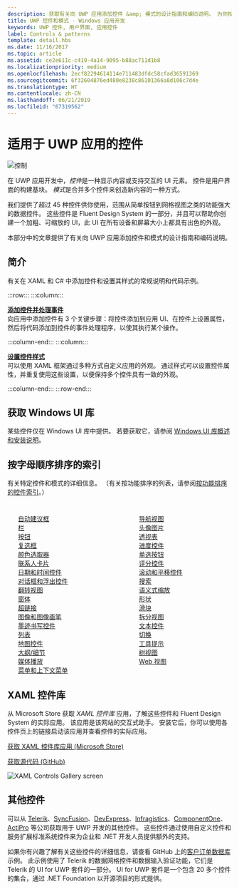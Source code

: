 ```yaml
---
description: 获取有关向 UWP 应用添加控件 &amp; 模式的设计指南和编码说明。 为你找到了超过 45 种功能强大的控件，这些控件可与你的应用结合使用。
title: UWP 控件和模式 - Windows 应用开发
keywords: UWP 控件, 用户界面, 应用控件
label: Controls & patterns
template: detail.hbs
ms.date: 11/16/2017
ms.topic: article
ms.assetid: ce2e611c-c419-4a14-9095-b88ac711d1b8
ms.localizationpriority: medium
ms.openlocfilehash: 2ecf82294614114e711483dfdc58cfad36591369
ms.sourcegitcommit: 6f32604876ed480e8238c86101366a8d106c7d4e
ms.translationtype: HT
ms.contentlocale: zh-CN
ms.lasthandoff: 06/21/2019
ms.locfileid: "67319562"
---
```

# <a name="controls-for-uwp-apps"></a>适用于 UWP 应用的控件 

![控制](../images/controls-2x.png)

在 UWP 应用开发中，<i>控件</i>是一种显示内容或支持交互的 UI 元素。 控件是用户界面的构建基块。 <i>模式</i>是合并多个控件来创造新内容的一种方式。

我们提供了超过 45 种控件供你使用，范围从简单按钮到网格视图之类的功能强大的数据控件。  这些控件是 Fluent Design System 的一部分，并且可以帮助你创建一个加粗、可缩放的 UI，此 UI 在所有设备和屏幕大小上都具有出色的外观。 

本部分中的文章提供了有关向 UWP 应用添加控件和模式的设计指南和编码说明。 

## <a name="intro"></a>简介

有关在 XAML 和 C# 中添加控件和设置其样式的常规说明和代码示例。

:::row:::
    :::column:::
      <p><b><a href="controls-and-events-intro.md">添加控件并处理事件</a></b> <br/>
向应用中添加控件有 3 个关键步骤：将控件添加到应用 UI、在控件上设置属性，然后将代码添加到控件的事件处理程序，以使其执行某个操作。</p>
    :::column-end:::
    :::column:::
      <p><b><a href="xaml-styles.md">设置控件样式</a></b> <br/>
可以使用 XAML 框架通过多种方式自定义应用的外观。 通过样式可以设置控件属性，并重复使用这些设置，以便保持多个控件具有一致的外观。</p>
    :::column-end:::
:::row-end:::

## <a name="get-the-windows-ui-library"></a>获取 Windows UI 库
某些控件仅在 Windows UI 库中提供。 若要获取它，请参阅 [Windows UI 库概述和安装说明](/uwp/toolkits/winui/)。

## <a name="alphabetical-index"></a>按字母顺序排序的索引 

有关特定控件和模式的详细信息。 （有关按功能排序的列表，请参阅<a href="controls-by-function.md">按功能排序的控件索引</a>。）

<div style="column-count: 2; column-gap: 40px; margin-top: 40px;" >
<ul style="margin-top: 0px; padding-top: 0px; list-style-type: none;">
<li style="list-style-type: none;"><a href="auto-suggest-box.md">自动建议框</a></li>

<li style="list-style-type: none;"><a href="app-bars.md">栏</a></li>

<li style="list-style-type: none;"><a href="buttons.md">按钮</a></li>

<li style="list-style-type: none;"><a href="checkbox.md">复选框</a></li>

<li style="list-style-type: none;"><a href="color-picker.md">颜色选取器</a></li>

<li style="list-style-type: none;"><a href="contact-card.md">联系人卡片</a></li>

<li style="list-style-type: none;"><a href="date-and-time.md">日期和时间控件</a></li>

<li style="list-style-type: none;"><a href="dialogs-and-flyouts/index.md">对话框和浮出控件</a></li>

<li style="list-style-type: none;"><a href="flipview.md">翻转视图</a></li>

<li style="list-style-type: none;"><a href="forms.md">窗体</a></li>

<li style="list-style-type: none;"><a href="hyperlinks.md">超链接</a></li>

<li style="list-style-type: none;"><a href="images-imagebrushes.md">图像和图像画笔</a></li>

<li style="list-style-type: none;"><a href="inking-controls.md">墨迹书写控件</a></li>

<li style="list-style-type: none;"><a href="lists.md">列表</a></li>

<li style="list-style-type: none;"><a href="../../maps-and-location/controls-map.md">地图控件</a></li>

<li style="list-style-type: none;"><a href="master-details.md">大纲/细节</a></li>

<li style="list-style-type: none;"><a href="media-playback.md">媒体播放</a></li>

<li style="list-style-type: none;"><a href="menus.md">菜单和上下文菜单</a></li>

<li style="list-style-type: none;"><a href="navigationview.md">导航视图</a></li>

<li style="list-style-type: none;"><a href="person-picture.md">头像图片</a></li>

<li style="list-style-type: none;"><a href="pivot.md">透视表</a></li>

<li style="list-style-type: none;"><a href="progress-controls.md">进度控件</a></li>

<li style="list-style-type: none;"><a href="radio-button.md">单选按钮</a></li>

<li style="list-style-type: none;"><a href="rating.md">评分控件</a></li>

<li style="list-style-type: none;"><a href="scroll-controls.md">滚动和平移控件</a></li>

<li style="list-style-type: none;"><a href="search.md">搜索</a></li>

<li style="list-style-type: none;"><a href="semantic-zoom.md">语义式缩放</a></li>

<li style="list-style-type: none;"><a href="shapes.md">形状</a></li>

<li style="list-style-type: none;"><a href="slider.md">滑块</a></li>

<li style="list-style-type: none;"><a href="split-view.md">拆分视图</a></li>

<li style="list-style-type: none;"><a href="text-controls.md">文本控件</a></li>


<li style="list-style-type: none;"><a href="toggles.md">切换</a></li>
<li style="list-style-type: none;"><a href="tooltips.md">工具提示</a></li>

<li style="list-style-type: none;"><a href="tree-view.md">树视图</a></li>

<li style="list-style-type: none;"><a href="web-view.md">Web 视图</a></li>
</ul>
</div>

## <a name="xaml-controls-gallery"></a>XAML 控件库

从 Microsoft Store 获取 _XAML 控件库_ 应用，了解这些控件和 Fluent Design System 的实际应用。 该应用是该网站的交互式助手。 安装它后，你可以使用各控件页上的链接启动该应用并查看控件的实际应用。

<a href="https://www.microsoft.com/store/productId/9MSVH128X2ZT">获取 XAML 控件库应用 (Microsoft Store)</a>

<a href="https://github.com/Microsoft/Xaml-Controls-Gallery">获取源代码 (GitHub)</a>

<img src="images/xaml-controls-gallery.png" alt="XAML Controls Gallery screen" />

## <a name="additional-controls"></a>其他控件

可以从 <a href="https://www.telerik.com/">Telerik</a>、<a href="https://www.syncfusion.com/uwp-ui-controls">SyncFusion</a>、<a href="https://www.devexpress.com/Products/NET/Controls/Win10Apps/">DevExpress</a>、<a href="https://www.infragistics.com/products/universal-windows-platform">Infragistics</a>、<a href="https://www.componentone.com/Studio/Platform/UWP">ComponentOne</a>、<a href="https://www.actiprosoftware.com/products/controls/universal">ActiPro</a> 等公司获取用于 UWP 开发的其他控件。 这些控件通过使用自定义控件和服务扩展标准系统控件来为企业和 .NET 开发人员提供额外的支持。  

如果你有兴趣了解有关这些控件的详细信息，请查看 GitHub 上的<a href="https://github.com/Microsoft/Windows-appsample-customers-orders-database">客户订单数据库</a>示例。 此示例使用了 Telerik 的数据网格控件和数据输入验证功能，它们是 Telerik 的 UI for UWP 套件的一部分。 UI for UWP 套件是一个包含 20 多个控件的集合，通过 .NET Foundation 以开源项目的形式提供。
